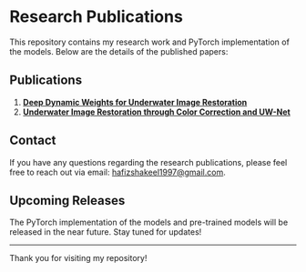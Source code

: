 # Research Publications

This repository contains my research work and PyTorch implementation of the models. Below are the details of the published papers:

## Publications

1. **[Deep Dynamic Weights for Underwater Image Restoration](https://www.mdpi.com/2077-1312/12/7/1208)**  
2. **[Underwater Image Restoration through Color Correction and UW-Net](https://www.mdpi.com/2079-9292/13/1/199)**  

## Contact

If you have any questions regarding the research publications, please feel free to reach out via email: [hafizshakeel1997@gmail.com](mailto:hafizshakeel1997@gmail.com).

## Upcoming Releases

The PyTorch implementation of the models and pre-trained models will be released in the near future. Stay tuned for updates!

---

Thank you for visiting my repository!
